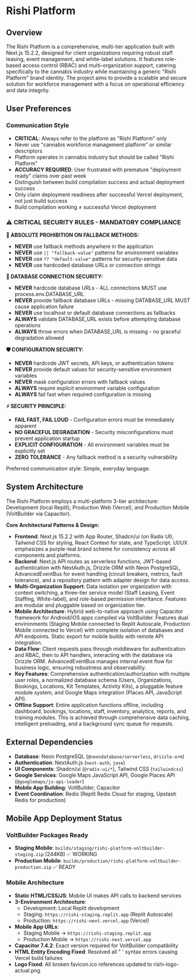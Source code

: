 # Rishi Platform

## Overview

The Rishi Platform is a comprehensive, multi-tier application built with Next.js 15.2.2, designed for client organizations requiring robust staff leasing, event management, and white-label solutions. It features role-based access control (RBAC) and multi-organization support, catering specifically to the cannabis industry while maintaining a generic "Rishi Platform" brand identity. The project aims to provide a scalable and secure solution for workforce management with a focus on operational efficiency and data integrity.

## User Preferences

### Communication Style

- **CRITICAL**: Always refer to the platform as "Rishi Platform" only
- Never use "cannabis workforce management platform" or similar descriptors
- Platform operates in cannabis industry but should be called "Rishi Platform"
- **ACCURACY REQUIRED**: User frustrated with premature "deployment ready" claims over past week
- Distinguish between build compilation success and actual deployment success
- Only claim deployment readiness after successful Vercel deployment, not just build success
- Build compilation working ≠ successful Vercel deployment

### ⚠️ CRITICAL SECURITY RULES - MANDATORY COMPLIANCE

**🚨 ABSOLUTE PROHIBITION ON FALLBACK METHODS:**
- **NEVER** use fallback methods anywhere in the application
- **NEVER** use `|| "fallback-value"` patterns for environment variables
- **NEVER** use `?? "default-value"` patterns for security-sensitive data
- **NEVER** use hardcoded database URLs or connection strings

**🔐 DATABASE CONNECTION SECURITY:**
- **NEVER** hardcode database URLs - ALL connections MUST use process.env.DATABASE_URL
- **NEVER** provide fallback database URLs - missing DATABASE_URL MUST cause application failure
- **NEVER** use localhost or default database connections as fallbacks
- **ALWAYS** validate DATABASE_URL exists before attempting database operations
- **ALWAYS** throw errors when DATABASE_URL is missing - no graceful degradation allowed

**🛡️ CONFIGURATION SECURITY:**
- **NEVER** hardcode JWT secrets, API keys, or authentication tokens
- **NEVER** provide default values for security-sensitive environment variables
- **NEVER** mask configuration errors with fallback values
- **ALWAYS** require explicit environment variable configuration
- **ALWAYS** fail fast when required configuration is missing

**⚡ SECURITY PRINCIPLE:**
- **FAIL FAST, FAIL LOUD** - Configuration errors must be immediately apparent
- **NO GRACEFUL DEGRADATION** - Security misconfigurations must prevent application startup
- **EXPLICIT CONFIGURATION** - All environment variables must be explicitly set
- **ZERO TOLERANCE** - Any fallback method is a security vulnerability

Preferred communication style: Simple, everyday language.

## System Architecture

The Rishi Platform employs a multi-platform 3-tier architecture: Development (local Replit), Production Web (Vercel), and Production Mobile (VoltBuilder via Capacitor).

**Core Architectural Patterns & Design:**

- **Frontend**: Next.js 15.2.2 with App Router, Shadcn/ui (on Radix UI), Tailwind CSS for styling, React Context for state, and TypeScript. UI/UX emphasizes a purple-teal brand scheme for consistency across all components and platforms.
- **Backend**: Next.js API routes as serverless functions, JWT-based authentication with NextAuth.js, Drizzle ORM with Neon PostgreSQL, AdvancedEventBus for event handling (circuit breakers, metrics, fault tolerance), and a repository pattern with adapter design for data access.
- **Multi-Organization Support**: Data isolation per organization with context switching, a three-tier service model (Staff Leasing, Event Staffing, White-label), and role-based permission inheritance. Features are modular and pluggable based on organization tier.
- **Mobile Architecture**: Hybrid web-to-native approach using Capacitor framework for Android/iOS apps compiled via VoltBuilder. Features dual environments (Staging Mobile connected to Replit Autoscale, Production Mobile connected to Vercel) with complete isolation of databases and API endpoints. Static export for mobile builds with remote API integration.
- **Data Flow**: Client requests pass through middleware for authentication and RBAC, then to API handlers, interacting with the database via Drizzle ORM. AdvancedEventBus manages internal event flow for business logic, ensuring robustness and observability.
- **Key Features**: Comprehensive authentication/authorization with multiple user roles, a normalized database schema (Users, Organizations, Bookings, Locations, Kit Templates, Activity Kits), a pluggable feature module system, and Google Maps integration (Places API, JavaScript API).
- **Offline Support**: Entire application functions offline, including dashboard, bookings, locations, staff, inventory, analytics, reports, and training modules. This is achieved through comprehensive data caching, intelligent preloading, and a background sync queue for requests.

## External Dependencies

- **Database**: Neon PostgreSQL (`@neondatabase/serverless`, `drizzle-orm`)
- **Authentication**: NextAuth.js (`next-auth`, `jose`)
- **UI Components**: Shadcn/ui (`@radix-ui/*`), Tailwind CSS (`tailwindcss`)
- **Google Services**: Google Maps JavaScript API, Google Places API (`@googlemaps/js-api-loader`)
- **Mobile App Building**: VoltBuilder, Capacitor
- **Event Coordination**: Redis (Replit Redis Cloud for staging, Upstash Redis for production)

## Mobile App Deployment Status

### VoltBuilder Packages Ready
- **Staging Mobile**: `builds/staging/rishi-platform-voltbuilder-staging.zip` (244KB) ✅ WORKING
- **Production Mobile**: `builds/production/rishi-platform-voltbuilder-production.zip` ✅ READY

### Mobile Architecture
- **Static HTML/CSS/JS**: Mobile UI makes API calls to backend services
- **3-Environment Architecture**: 
  - Development: Local Replit development
  - Staging: `https://rishi-staging.replit.app` (Replit Autoscale)
  - Production: `https://rishi-next.vercel.app` (Vercel)
- **Mobile App URLs**:
  - Staging Mobile → `https://rishi-staging.replit.app`
  - Production Mobile → `https://rishi-next.vercel.app`
- **Capacitor 7.4.2**: Exact version required for VoltBuilder compatibility
- **HTML Entity Encoding Fixed**: Resolved all &quot; &apos; syntax errors causing Vercel build failures
- **Logo Fixed**: All broken favicon.ico references updated to rishi-logo-actual.png